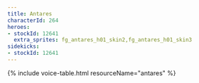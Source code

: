 ```yaml
---
title: Antares
characterId: 264
heroes:
- stockId: 12641
  extra_sprites: fg_antares_h01_skin2,fg_antares_h01_skin3
sidekicks:
- stockId: 12641
---
```


{% include voice-table.html resourceName="antares"
%}
